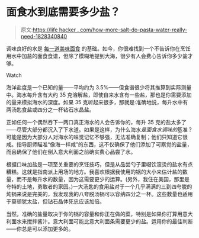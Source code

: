 # 面食水到底需要多少盐？

> 原文:[https://life hacker . com/how-more-salt-do-pasta-water-really-need-1828340840](https://lifehacker.com/how-much-salt-does-pasta-water-really-need-1828340840)

调味良好的水是 [每一道美味面食](https://lifehacker.com/how-to-cook-pasta-correctly-5805897) 的基础。如今，你很难找到一个不告诉你在烹饪用水中加盐的面食食谱，但除了模糊地提到大海，很少有人会费心告诉你多少盐才够。

Watch

海洋盐度是一个已知的量——平均约为 3.5%——但食谱很少将其推算到实际测量中。海水每升含有大约 35 克溶解盐，即使自来水含有一些盐，那也是你需要添加的量来模拟海水的深度。如果 35 克听起来很多，那就是:准确地说，每升水中有两汤匙食盐或四分之一杯钻石水晶盐。

正如任何一个偶然吞下一两口真正海水的人会告诉你的，每升 35 克的盐太多了——尽管大部分都沉入了下水道。如果是这样，为什么海水*是面食水调味的*基准？可能是因为大部分人对海水的味觉记忆不够强，无法准确复制；他们只知道它很咸。指导厨师瞄准“像海一样咸”的东西，这不仅确保了他们添加了可察觉的盐量，而且确保了他们在倒入意大利面之前确实费心品尝了水。

根据口味加盐是一项至关重要的烹饪技巧，但是从品尝勺子里啜饮滚烫的盐水有点糟糕。这就是指南派上用场的地方。我喜欢根据我使用的锅的大小来估计盐的数量，而不是每升水的数量，因为这需要更少的运算。(另外，我住在美国，那里是夸特的土地，勇敢者的家园。)一大汤匙的食用盐对于一个几乎满满的三到四夸脱的炖锅来说是完美的，我发现我的八夸脱汤锅可以容纳四分之一杯。这些数量也适用于莫顿犹太盐，但钻石晶体死忠应该加倍。

当然，准确的盐量取决于你的锅的容量和你正在做的菜，特别是如果你打算用意大利面水来搅拌酱汁。意大利面可能比意大利面条需要更少的盐。运用你的最佳判断——你总是可以添加更多的。